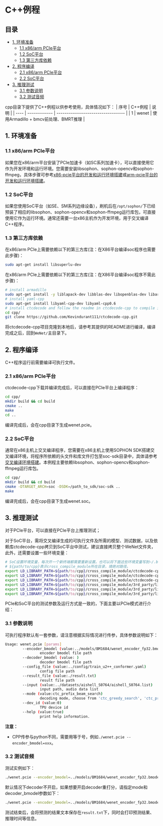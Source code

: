 # C++例程

## 目录

* [1. 环境准备](#1-环境准备)
    * [1.1 x86/arm PCIe平台](#11-x86arm-pcie平台)
    * [1.2 SoC平台](#12-soc平台)
    * [1.3 第三方库依赖](#13-第三方库依赖)
* [2. 程序编译](#2-程序编译)
    * [2.1 x86/arm PCIe平台](#21-x86arm-pcie平台)
    * [2.2 SoC平台](#22-soc平台)
* [3. 推理测试](#3-推理测试)
    * [3.1 参数说明](#31-参数说明)
    * [3.2 测试音频](#32-测试音频)

cpp目录下提供了C++例程以供参考使用，具体情况如下：
| 序号  | C++例程      | 说明                                 |
| ---- | ------------- | -----------------------------------  |
| 1    | wenet         | 使用Armadillo + bmcv前处理、BMRT推理  |

## 1. 环境准备
### 1.1 x86/arm PCIe平台
如果您在x86/arm平台安装了PCIe加速卡（如SC系列加速卡），可以直接使用它作为开发环境和运行环境。您需要安装libsophon、sophon-opencv和sophon-ffmpeg，具体步骤可参考[x86-pcie平台的开发和运行环境搭建](../../../docs/Environment_Install_Guide.md#3-x86-pcie平台的开发和运行环境搭建)或[arm-pcie平台的开发和运行环境搭建](../../../docs/Environment_Install_Guide.md#5-arm-pcie平台的开发和运行环境搭建)。  

### 1.2 SoC平台
如果您使用SoC平台（如SE、SM系列边缘设备），刷机后在`/opt/sophon/`下已经预装了相应的libsophon、sophon-opencv和sophon-ffmpeg运行库包，可直接使用它作为运行环境。通常还需要一台x86主机作为开发环境，用于交叉编译C++程序。

### 1.3 第三方库依赖
在x86/arm PCIe上需要依赖以下的第三方库(注：在X86平台编译soc程序也需要此步骤)：
```bash
sudo apt-get install libsuperlu-dev
```
在x86/arm PCIe上需要依赖以下的第三方库(注：在X86平台编译soc程序不需此步骤)：

```bash
# install armadillo
sudo apt-get install -y liblapack-dev libblas-dev libopenblas-dev libarmadillo-dev libsndfile1-dev
# install yaml-cpp
sudo apt-get install libyaml-cpp-dev libyaml-cpp0.6
# install ctcdecode and follow the readme in ctcdecode-cpp to compile it
cd cpp/
git clone https://github.com/Kevindurant111/ctcdecode-cpp.git
```
将ctcdecode-cpp项目克隆到本地后，请参考其提供的README进行编译，编译完成之后，回到`WeNet/`主目录下。 

## 2. 程序编译
C++程序运行前需要编译可执行文件。
### 2.1 x86/arm PCIe平台
ctcdecode-cpp下载并编译完成后，可以直接在PCIe平台上编译程序：

```bash
cd cpp/
mkdir build && cd build
cmake .. 
make
cd ..
```
编译完成后，会在cpp目录下生成wenet.pcie。

### 2.2 SoC平台
通常在x86主机上交叉编译程序，您需要在x86主机上使用SOPHON SDK搭建交叉编译环境，将程序所依赖的头文件和库文件打包至soc-sdk目录中，具体请参考[交叉编译环境搭建](../../../docs/Environment_Install_Guide.md#41-交叉编译环境搭建)。本例程主要依赖libsophon、sophon-opencv和sophon-ffmpeg运行库包。

```bash
cd cpp/
mkdir build && cd build
cmake -DTARGET_ARCH=soc -DSDK=/path_to_sdk/soc-sdk ..  
make
```
编译完成后，会在cpp目录下生成wenet.soc。


## 3. 推理测试
对于PCIe平台，可以直接在PCIe平台上推理测试；

对于SoC平台，需将交叉编译生成的可执行文件及所需的模型、测试数据，以及依赖库ctcdecode-cpp拷贝到SoC平台中测试，建议直接拷贝整个WeNet文件夹，此外，还需要设置一些环境变量：
```bash
# SoC设置环境变量，每次开一个新终端都需要重新设置。也可以将下面这些环境变量写到~/.bashrc里面并source ~/.bashrc，这样就不用每次开新终端都重新设置了。
# ${path/to/cpp}表示cross_compile_module所在目录，填绝对路径。
export LD_LIBRARY_PATH=${path/to/cpp}/cross_compile_module/ctcdecode-cpp/openfst-1.6.3/src/lib/.libs/:$LD_LIBRARY_PATH
export LD_LIBRARY_PATH=${path/to/cpp}/cross_compile_module/ctcdecode-cpp/build/:$LD_LIBRARY_PATH
export LD_LIBRARY_PATH=${path/to/cpp}/cross_compile_module/ctcdecode-cpp/build/3rd_party/kenlm/lib/:$LD_LIBRARY_PATH
export LD_LIBRARY_PATH=${path/to/cpp}/cross_compile_module/3rd_party/lib/:$LD_LIBRARY_PATH
export LD_LIBRARY_PATH=${path/to/cpp}/cross_compile_module/3rd_party/lib/blas/:$LD_LIBRARY_PATH
export LD_LIBRARY_PATH=${path/to/cpp}/cross_compile_module/3rd_party/lib/lapack/:$LD_LIBRARY_PATH
```
PCIe和SoC平台的测试参数及运行方式是一致的，下面主要以PCIe模式进行介绍：

### 3.1 参数说明
可执行程序默认有一套参数，请注意根据实际情况进行传参，具体参数说明如下：

```bash
Usage: wenet.pcie [params]
        --encoder_bmodel (value:../models/BM1684/wenet_encoder_fp32.bmodel)
                encoder bmodel file path
        --decoder_bmodel (value: )
                decoder bmodel file path
        --config_file (value:../config/train_u2++_conformer.yaml)
                config file path
        --result_file (value:./result.txt)
                result file path
        --input (value:../datasets/aishell_S0764/aishell_S0764.list)
                input path, audio data list
        --mode (value:ctc_prefix_beam_search)
                decoding mode, choose from 'ctc_greedy_search', 'ctc_prefix_beam_search' and 'attention_rescoring'
        --dev_id (value:0)
                TPU device id
        --help (value:true)
                print help information.
```
**注意：**  
- CPP传参与python不同，需要用等于号，例如`./wenet.pcie --encoder_bmodel=xxx`。  

### 3.2 测试音频
测试实例如下：
```bash
./wenet.pcie --encoder_bmodel=../models/BM1684/wenet_encoder_fp32.bmodel --dict_file=../config/lang_char.txt --config_file=../config/train_u2++_conformer.yaml --result_file=./result.txt --input=../datasets/aishell_S0764/aishell_S0764.list --mode=ctc_prefix_beam_search --dev_id=0
```
默认情况下decoder不开启，如果想要开启decoder重打分，请指定mode和decoder_bmodel参数如下：
```bash
./wenet.pcie --encoder_bmodel=../models/BM1684/wenet_encoder_fp32.bmodel --decoder_bmodel=../models/BM1684/wenet_decoder_fp32.bmodel --dict_file=../config/lang_char.txt --config_file=../config/train_u2++_conformer.yaml --result_file=./result.txt --input=../datasets/aishell_S0764/aishell_S0764.list --mode=attention_rescoring --dev_id=0
```
测试结束后，会将预测的结果文本保存在`result.txt`下，同时会打印预测结果、推理时间等信息。  
